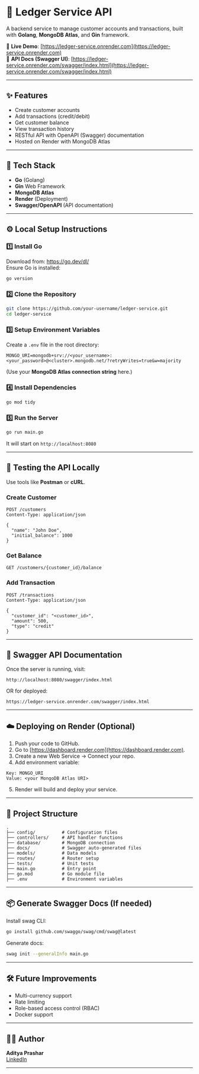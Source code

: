 # 💼 Ledger Service API

A backend service to manage customer accounts and transactions, built with **Golang**, **MongoDB Atlas**, and **Gin** framework.

🔗 **Live Demo**: [https://ledger-service.onrender.com](https://ledger-service.onrender.com)  
📘 **API Docs (Swagger UI)**: [https://ledger-service.onrender.com/swagger/index.html](https://ledger-service.onrender.com/swagger/index.html)

---

## ✨ Features

- Create customer accounts
- Add transactions (credit/debit)
- Get customer balance
- View transaction history
- RESTful API with OpenAPI (Swagger) documentation
- Hosted on Render with MongoDB Atlas

---

## 🚀 Tech Stack

- **Go** (Golang)
- **Gin** Web Framework
- **MongoDB Atlas**
- **Render** (Deployment)
- **Swagger/OpenAPI** (API documentation)

---

## ⚙️ Local Setup Instructions

### 1️⃣ Install Go

Download from: https://go.dev/dl/  
Ensure Go is installed:
```bash
go version
```

### 2️⃣ Clone the Repository

```bash
git clone https://github.com/your-username/ledger-service.git
cd ledger-service
```

### 3️⃣ Setup Environment Variables

Create a `.env` file in the root directory:

```env
MONGO_URI=mongodb+srv://<your_username>:<your_password>@<cluster>.mongodb.net/?retryWrites=true&w=majority
```

(Use your **MongoDB Atlas connection string** here.)

### 4️⃣ Install Dependencies

```bash
go mod tidy
```

### 5️⃣ Run the Server

```bash
go run main.go
```

It will start on `http://localhost:8080`

---

## 🧪 Testing the API Locally

Use tools like **Postman** or **cURL**.

### Create Customer

```http
POST /customers
Content-Type: application/json

{
  "name": "John Doe",
  "initial_balance": 1000
}
```

### Get Balance

```http
GET /customers/{customer_id}/balance
```

### Add Transaction

```http
POST /transactions
Content-Type: application/json

{
  "customer_id": "<customer_id>",
  "amount": 500,
  "type": "credit"
}
```

---

## 📘 Swagger API Documentation

Once the server is running, visit:

```
http://localhost:8080/swagger/index.html
```

OR for deployed:

```
https://ledger-service.onrender.com/swagger/index.html
```

---

## ☁️ Deploying on Render (Optional)

1. Push your code to GitHub.
2. Go to [https://dashboard.render.com](https://dashboard.render.com).
3. Create a new Web Service → Connect your repo.
4. Add environment variable:

```
Key: MONGO_URI
Value: <your MongoDB Atlas URI>
```

5. Render will build and deploy your service.

---

## 📂 Project Structure

```
.
├── config/          # Configuration files
├── controllers/     # API handler functions
├── database/        # MongoDB connection
├── docs/            # Swagger auto-generated files
├── models/          # Data models
├── routes/          # Router setup
├── tests/           # Unit tests
├── main.go          # Entry point
├── go.mod           # Go module file
├── .env             # Environment variables
```

---

## 📦 Generate Swagger Docs (If needed)

Install swag CLI:

```bash
go install github.com/swaggo/swag/cmd/swag@latest
```

Generate docs:

```bash
swag init --generalInfo main.go
```

---

## 🛠️ Future Improvements

- Multi-currency support
- Rate limiting
- Role-based access control (RBAC)
- Docker support

---

## 🧑‍💻 Author

**Aditya Prashar**  
[LinkedIn](https://www.linkedin.com/in/aditya-prashar03) 

---
